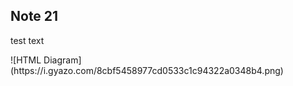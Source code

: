 <h2>Note 21</h2>
<p>test text</p>
![HTML Diagram](https://i.gyazo.com/8cbf5458977cd0533c1c94322a0348b4.png)